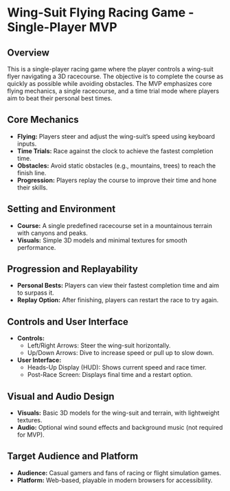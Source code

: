 # Wing-Suit Flying Racing Game - Single-Player MVP

## Overview
This is a single-player racing game where the player controls a wing-suit flyer navigating a 3D racecourse. The objective is to complete the course as quickly as possible while avoiding obstacles. The MVP emphasizes core flying mechanics, a single racecourse, and a time trial mode where players aim to beat their personal best times.

## Core Mechanics
- **Flying:** Players steer and adjust the wing-suit’s speed using keyboard inputs.
- **Time Trials:** Race against the clock to achieve the fastest completion time.
- **Obstacles:** Avoid static obstacles (e.g., mountains, trees) to reach the finish line.
- **Progression:** Players replay the course to improve their time and hone their skills.

## Setting and Environment
- **Course:** A single predefined racecourse set in a mountainous terrain with canyons and peaks.
- **Visuals:** Simple 3D models and minimal textures for smooth performance.

## Progression and Replayability
- **Personal Bests:** Players can view their fastest completion time and aim to surpass it.
- **Replay Option:** After finishing, players can restart the race to try again.

## Controls and User Interface
- **Controls:**
  - Left/Right Arrows: Steer the wing-suit horizontally.
  - Up/Down Arrows: Dive to increase speed or pull up to slow down.
- **User Interface:**
  - Heads-Up Display (HUD): Shows current speed and race timer.
  - Post-Race Screen: Displays final time and a restart option.

## Visual and Audio Design
- **Visuals:** Basic 3D models for the wing-suit and terrain, with lightweight textures.
- **Audio:** Optional wind sound effects and background music (not required for MVP).

## Target Audience and Platform
- **Audience:** Casual gamers and fans of racing or flight simulation games.
- **Platform:** Web-based, playable in modern browsers for accessibility.